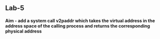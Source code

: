 ## Lab-5
#### Aim - add a system call v2paddr which takes the virtual address in the address space of the calling process and returns the corresponding physical address
